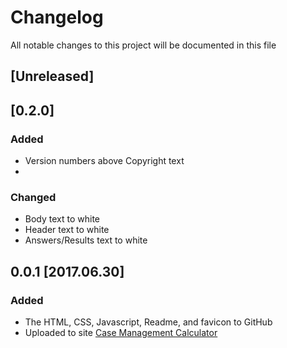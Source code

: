 # Changelog
All notable changes to this project will be documented in this file

## [Unreleased]

## [0.2.0]
### Added
- Version numbers above Copyright text
- 

### Changed
- Body text to white
- Header text to white
- Answers/Results text to white

## 0.0.1 [2017.06.30]
### Added
- The HTML, CSS, Javascript, Readme, and favicon to GitHub
- Uploaded to site [Case Management Calculator](cm.ghazidesign.com)
